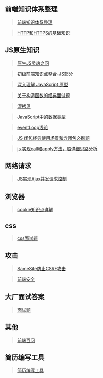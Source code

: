 ## 前端知识体系整理
> [前端知识体系整理](https://juejin.cn/post/6976157870014332935)

> [HTTP和HTTPS的基础知识](https://zhuanlan.zhihu.com/p/108819904)

## JS原生知识
> [原生JS灵魂之问](https://zhuanlan.zhihu.com/p/93528023)

> [初级前端知识点整合-JS部分](https://zhuanlan.zhihu.com/p/112785047)

> [深入理解 JavaScript 原型](https://zhuanlan.zhihu.com/p/87667349)

> [关于构造函数的经典面试题](https://zhuanlan.zhihu.com/p/157244895)

> [深拷贝](https://juejin.cn/post/6896637675492065287#heading-7)

> [JavaScript中的数据类型](https://juejin.cn/post/6918892282192068622)

> [eventLoop浅论](https://juejin.cn/post/6844903816249229320)

> [JS 闭包经典使用场景和含闭包必刷题](https://juejin.cn/post/6937469222251560990)

> [js 实现call和apply方法，超详细思路分析](https://www.cnblogs.com/echolun/p/12144344.html)

## 网络请求
> [JS实现Ajax并发请求控制](https://juejin.cn/post/6916317088521027598)

## 浏览器
> [cookie知识点详解](https://juejin.cn/post/6914109129267740686)

## css
> [css面试题](https://zhuanlan.zhihu.com/p/75132250)

## 攻击
> [SameSite防止CSRF攻击](https://www.cnblogs.com/ziyunfei/p/5637945.html)

> [前端安全](https://juejin.cn/post/6893320971462279175#heading-11)

## 大厂面试答案
> [面试题](https://zhuanlan.zhihu.com/p/121553868)

## 其他
> [前端百问](https://zhuanlan.zhihu.com/p/111771610)

## 简历编写工具
> [简历编写工具](https://resume.mdedit.online/)